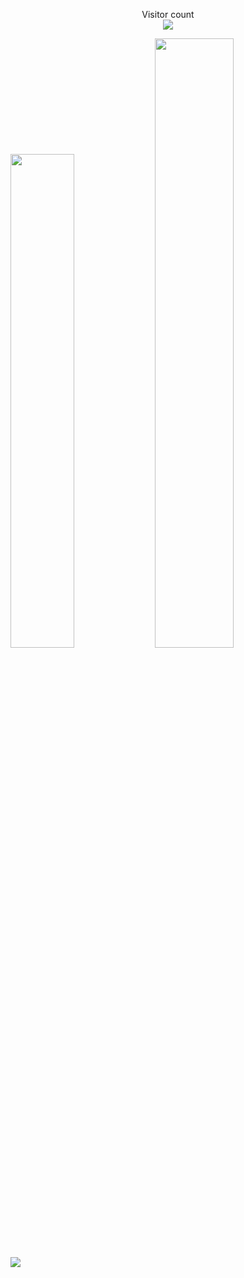 








<p align="center">  
  Visitor count<br>
  <img src="https://profile-counter.glitch.me/ashishmeshram844/count.svg/" />
</p>



<div style="align:center;">

   
<img width="45%" src="https://github-readme-stats.vercel.app/api?username=ashishmeshram844&theme=dark&hide_border=true&include_all_commits=false&count_private=false" />
  
<img width="50%" src="https://github-readme-streak-stats.herokuapp.com/?user=ashishmeshram844&theme=dark&hide_border=true" />
 

</div>

<img src="https://github-readme-stats.vercel.app/api/top-langs/?username=ashishmeshram844&theme=dark&hide_border=true&include_all_commits=false&count_private=false&layout=compact"/>

